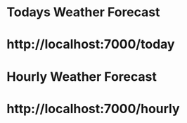 # Todays Weather Forecast

# http://localhost:7000/today

# Hourly Weather Forecast

# http://localhost:7000/hourly
